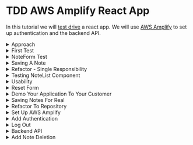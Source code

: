 # TDD AWS Amplify React App

In this tutorial we will [test drive](https://en.wikipedia.org/wiki/Test-driven_development) a react app. We will use [AWS Amplify](https://aws.amazon.com/amplify) to set up authentication and the backend API.

<details>
  <summary>Approach</summary>
 
## Approach
Test driving an application often starts at the bottom of the [testing pyramid](https://martinfowler.com/bliki/TestPyramid.html) in [unit tests](https://en.wikipedia.org/wiki/Unit_testing). Unit tests focus on testing small units of code in isolation. However, this tutorial will start at the top of the pyramid with user interface (UI) testing. This approach is often called [Acceptance Test Driven Development](https://en.wikipedia.org/wiki/Acceptance_test%E2%80%93driven_development) (ATDD).

There are a few benefits of starting at the top of the testing pyramid:

1. Quick Feedback: Demonstrate a working system to the customer faster
1. Customer Focus: Low level code clearly ties to high level customer value
1. System Focus: The architecture evolves and expands on green.
</details>

<details>
  <summary>First Test</summary>

## First Test

### Why: User Story

```
As a team member
I want to capture a note
So that I can refer back to it later
```

### What: User Accceptance Criteria

```
Given that a note exists
When the user enters a new note title and description
Then a list of two notes are displayed
```

### Prerequisites

- [Visual Studio Code](https://code.visualstudio.com/)
- [Node.js](https://nodejs.org)

### Red - Acceptance Test

The user story and acceptance criteria above describe a desired customer outcome. The user acceptance test will link this narrative with a high level how. For this tutorial our first application will be a [web application](https://en.wikipedia.org/wiki/Web_application) in [React](https://reactjs.org). The testing framework we will use to test this will be [Cypress](https://www.cypress.io)

- In a terminal window run `npx create-react-app tdd-amplify-react` to create a new react app
- `cd` into `tdd-amplify-react`
- Run `npm start` to start the new react app
- In a new terminal window run `npm install cypress --save-dev` to install Cypress via [npm](https://www.npmjs.com):
- Configure the base url in the `cypress.json` file

```js
{
    "baseUrl": "http://localhost:3000"
}
```

- Run `npx cypress open` to Open Cypress
- Create a new test called `note.spec.js` under the `cypress\integration\` directory in your project
- Write your first test with intent revealing names.

```js
beforeEach(() => {
  cy.visit("/");
});

describe("Note Capture", () => {
  it("should create a note when name and description provided", () => {
    expect(true).to.equal(true);
  });
});
```

- Click on the `note.spec.js` test in the Cypress test browser. The test should run and should pass (green).
- Replace `expect(true).to.equal(true)` with the following

```js
cy.get("[data-testid=note-name-field]").type("test note");
cy.get("[data-testid=note-description-field]").type("test note description");
cy.get("[data-testid=note-form-submit]").click();

cy.get("[data-testid=test-name-0]").should("have.text", "test note");
cy.get("[data-testid=test-description-0]").should(
  "have.text",
  "test note description"
);
```

- These commands are looking for elements on a webpage that contains a `data-testid` attribute with the value that follows the `=`. We now have a failing acceptance test.

```
Timed out retrying after 4000ms: Expected to find element: [data-testid=note-name-field], but never found it.
```

- Our objective now is to make this test go green (pass) in as few steps as possible. The goal is not to build a perfectly designed application but rather to make this go green and then [refactor](https://en.wikipedia.org/wiki/Code_refactoring) the architecture through small incremental steps.

[Code for this section](https://github.com/pairing4good/tdd-amplify-react/commit/998cf7a3da2af3b30aed14ccea18e6d546e85e61)

### Failing Test

When you ran `npx create-react-app tdd-amplify-react` it created the react app and added a test that renders the `App` [component](https://reactjs.org/docs/thinking-in-react.html#step-1-break-the-ui-into-a-component-hierarchy) and verifies that it has a "learn react" link. This test is lower in the testing pyramid because it doesn't start up the web application. Instead it uses the [React Testing Library](https://testing-library.com) to render the component hierarchy without starting the web application on http://localhost:3000. I would normally never encourage someone to delete a test but since we didn't write this test and we are starting at the top of the testing pyramid, let's just delete `App.test.js` for now.

### Green - Acceptance Test

Before we proceed let's add a script to run cypress into the `package.json` file in the `scripts` section.

```js
"scripts": {
    "start": "react-scripts start",
    "build": "react-scripts build",
    "test": "react-scripts test",
    "eject": "react-scripts eject",
    "cypress:open": "cypress open"
  }
```

- Now you can run `npm run cypress:open` to open cypress

The first step to making this failing test go green is adding an element with one of the `data-testid`'s to the `src/App.js` file.

```js
import "./App.css";

function App() {
  return (
    <div className="App">
      <input data-testid="note-name-field" />
    </div>
  );
}

export default App;
```

- Now the Cypress test fails on the second field

```
Timed out retrying after 4000ms: Expected to find element: [data-testid=note-description-field], but never found it.
```

- Add the next `input` field and rerun the test
- Now the Cypress test fails on the submit button

```
Timed out retrying after 4000ms: Expected to find element: [data-testid=note-form-submit], but never found it.
```

- Add the `button` element with the expected `data-testid`

```js
<input data-testid="note-name-field"/>
<input data-testid="note-description-field"/>
<button data-testid="note-form-submit"/>
```

- Now the Cypress test fails on the missing list of created notes

```
Timed out retrying after 4000ms: Expected to find element: [data-testid=test-name-0], but never found it.
```

In test driven development we do the simplest thing possible to make a test go green. Once it is green then and only then do we go back and refactor it. In this case, the simplest thing that we can do is hard-code the expected values on the screen.

```js
<input data-testid="note-name-field"/>
<input data-testid="note-description-field"/>
<button data-testid="note-form-submit"/>
<p data-testid="test-name-0">test note</p>
```

- Now the Cypresss test fails on the note description

```
Timed out retrying after 4000ms: Expected to find element: [data-testid=test-description-0], but never found it.
```

- Add the final element for `test-description-0`

```js
import "./App.css";

function App() {
  return (
    <div className="App">
      <input data-testid="note-name-field" />
      <input data-testid="note-description-field" />
      <button data-testid="note-form-submit" />
      <p data-testid="test-name-0">test note</p>
      <p data-testid="test-description-0">test note description</p>
    </div>
  );
}

export default App;
```

- While this is far from a useful application, this application can be:
  1. refactored on green
  1. used to get feedback from the customer

[Code for this section](https://github.com/pairing4good/tdd-amplify-react/commit/62108fdcb9f7a1a1f5d76b005f05460a149a6535)

### Refactor - Acceptance Test

> Refactoring is a disciplined technique for restructuring an existing body of code, altering its internal structure without changing its external behavior. - Martin Fowler

The key to refactoring is to not change its "external behavior". In other words, after every change we make the test must remain green.

When I look at the existing application a few things pop out.

- The button needs a name
- The inputs need descriptions

We could just make these changes and this high-level test would not break. But these changes have external impact on how the customer understands and uses this application. Assuming these changes are needed then we must drive them through tests. One "internal structure" change that could help is pulling this form out into a [react component](https://reactjs.org/docs/thinking-in-react.html#step-1-break-the-ui-into-a-component-hierarchy) so that we can drive these changes independently. Eventually `App.js` will have several components:

```js
<div className="App">
  <Header />
  <NoteForm />
  <NoteList />
  <Footer />
</div>
```

So let's pull out a `NoteForm` component.

- Create a new file called `NoteForm.js` in the `src` directory

```js
function NoteForm(props) {
  return <div>//your form goes here</div>;
}

export default NoteForm;
```

- This is a [React functional component](https://reactjs.org/docs/components-and-props.html#function-and-class-components)
- The `export default` is the way to [export](https://developer.mozilla.org/en-US/docs/web/javascript/reference/statements/export) only one object in [ES6](https://en.wikipedia.org/wiki/ECMAScript)

- Copy the form from `App.js` and paste it into the `div` in `NoteForm.js`

```js
<div>
  <input data-testid="note-name-field" />
  <input data-testid="note-description-field" />
  <button data-testid="note-form-submit" />
  <p data-testid="test-name-0">test note</p>
  <p data-testid="test-description-0">test note description</p>
</div>
```

- Replace the form contents in `App.js` with `<NoteForm />` and add an import for the `NoteForm`

```js
import "./App.css";
import NoteForm from "./NoteForm";

function App() {
  return (
    <div className="App">
      <NoteForm />
    </div>
  );
}

export default App;
```

- Rerun you Cypress test and it is green

Congratulations, you've successfully made an internal structural change "without changing its external behavior" (Refactoring).

[Code for this section](https://github.com/pairing4good/tdd-amplify-react/commit/e6e28ce004ba0b29e2b0b7bd13adcc67965c1cfa)

</details>

<details>
  <summary>NoteForm Test</summary>

## NoteForm Test

Now that we have a high-level Cypress test in place, let's move down the testing pyramid into a component test. This test will use the React Testing Library's [render](https://testing-library.com/docs/react-testing-library/cheatsheet/) function to render the `NoteForm` component and assert it's contents.

Before we show this new form to our customer we need to test drive:

- the button's name
- helpful input descriptions

- First create a `test` directory in the `src` directory
- Create a file called `NoteForm.test.js` in the new `test` directory

### Button Test

- In this new test file add a test that will drive the button name

```js
test("should display a create note button", () => {});
```

- The test name should be conversational and intent revealing. It should avoid technical words like "render", "component", and the like. We want a new team member to be able to read this test and understand the customer value. The body of the test will provide the technical HOW but the test name should point to the customer's WHY and WHAT.
- Now we will add a test that renders the component and asserts that the button is labeled "Create Note". For more information on the React Testing Library visit https://testing-library.com/docs

```js
import { render, screen } from "@testing-library/react";
import NoteForm from "../NoteForm";

test("should display a create note button", () => {
  render(<NoteForm />);
  const button = screen.getByTestId("note-form-submit");

  expect(button).toHaveTextContent("Create Note");
});
```

- Run `npm run test` and one test will fail

```
Expected element to have text content:
  Create Note
Received:

```

- In order to make this pass add the expected text content to the button

```js
<button data-testid="note-form-submit">Create Note</button>
```

- The test automatically reruns once the change is saved through jest's [watch](https://jestjs.io/docs/cli) mode.
- **Be sure to always commit on green**. We value working code. `Green Code = Working Code`

[Code for this section](https://github.com/pairing4good/tdd-amplify-react/commit/9fb7f63f4982fa22dc383595e4ac50ad41d02904)

### Name Input Test

- Test drive the label for the name input.

```js
test("should display the name placeholder", () => {
  render(<NoteForm />);
  const input = screen.getByTestId("note-name-field");

  expect(input).toHaveAttribute("placeholder", "Note Name");
});
```

- Make this red test go green

```js
<input data-testid="note-name-field" placeholder="Note Name" />
```

- Commit on Green. And always be looking for ways to refactor your code. Small improvements over time are easier to make than large changes when your code is a mess.

[Code for this section](https://github.com/pairing4good/tdd-amplify-react/commit/b8c8a84a9b70ce70cc2317e09adc15e2f03b8345)

### Description Input Test

- Test drive the label for the description input.

```js
test("should display the description placeholder", () => {
  render(<NoteForm />);
  const input = screen.getByTestId("note-description-field");

  expect(input).toHaveAttribute("placeholder", "Note Description");
});
```

- Make this red test go green

```js
<input data-testid="note-description-field" placeholder="Note Description" />
```

- Commit on Green.

[Code for this section](https://github.com/pairing4good/tdd-amplify-react/commit/0d1712aaf51b52ea20c6c14e5462034dd54a1aa5)

### Refactor

Every test starts with `render(<NoteForm />)`. Let's extract this duplicated set up code and place it in the test setup.

```js
beforeEach(() => {
  render(<NoteForm />);
});

test("should display a create note button", () => {
  const button = screen.getByTestId("note-form-submit");

  expect(button).toHaveTextContent("Create Note");
});
```

- We added a [beforeEach](https://reactjs.org/docs/testing-recipes.html#setup--teardown) set up function.
- Green!
- Commit

[Code for this section](https://github.com/pairing4good/tdd-amplify-react/commit/cb3fe5136eea727e2db9c52b4a4618e09d3cc1dc)

</details>

<details>
  <summary>Saving A Note</summary>

## Saving A Note

While the application could be demoed to the customer their feedback was limited to format, styling and placement. But the customer actually wants to save notes and view them.

### User Acceptance Criteria

```
Given that no notes are entered
When nothing is saved
Then no notes should be listed
```

```
Given that one note exists
When a note is saved
Then two notes should be listed
```

```
Given a note exists
When the application is opened
Then a note is listed
```

These three user acceptance criteria will drive the need to actually save notes. While this can be achieved through component tests, let's add this to our high-level UI test. These tests are often called end-to-end tests because they follow a few paths through the application. These test are at the top of the testing pyramid because they tend to be slower and more brittle than tests lower in the pyramid. This translates into these tests tending to cost more to build, run and maintain. Consequently, we try to limit their number to only a few tests that follow typical paths through the system.

- Let's start with the first acceptance criteria. To achieve this we need to add an initial check, in `note.spec.js`, to verify that no notes are listed prior to entering a note.

```js
it("should create a note when name and description provided", () => {
  cy.get("[data-testid=test-name-0]").should("not.exist");
  cy.get("[data-testid=test-description-0]").should("not.exist");

  cy.get("[data-testid=note-name-field]").type("test note");
  cy.get("[data-testid=note-description-field]").type("test note description");
  cy.get("[data-testid=note-form-submit]").click();

  cy.get("[data-testid=test-name-0]").should("have.text", "test note");
  cy.get("[data-testid=test-description-0]").should(
    "have.text",
    "test note description"
  );
});
```

- Now we have a failing test to drive new functionality

There are a number of ways that we could make this go green but React [State Hooks](https://reactjs.org/docs/hooks-state.html) are one of the simplest ways to achieve this outcome.

- Import the `useState` hook at the top of `App.js`

```js
import React, { useState } from "react";
```

- Initialize an empty list of notes inside the `App` function

```js
function App() {
  const [notes] = useState([]);

  return (
    <div className="App">
      <NoteForm />
    </div>
  );
}
```

- Pass the notes as a property to the `NoteForm` component

```js
return (
  <div className="App">
    <NoteForm notes={notes} />
  </div>
);
```

- Now in `NoteForm.js` use the notes property that was passed to it to list the existing notes

```js
return (
  <div>
    <input data-testid="note-name-field" placeholder="Note Name" />
    <input
      data-testid="note-description-field"
      placeholder="Note Description"
    />
    <button data-testid="note-form-submit">Create Note</button>
    {props.notes.map((note, index) => (
      <div>
        <p data-testid={"test-name-" + index}>{note.name}</p>
        <p data-testid={"test-description-" + index}>{note.description}</p>
      </div>
    ))}
  </div>
);
```

While this satisfied the first acceptance criteria, now the second acceptance criteria fails.

```
expected [data-testid=test-name-0] to have text test note, but the text was ''
```

- In order to save notes you must

1. Save the note name and description form data when each field is changed
1. Save the form data once the `Create Note` button is clicked

- To achieve this we will need to add more state hooks

```js
const [notes, setNotes] = useState([]);
const [formData, setFormData] = useState({ name: "", description: "" });
```

- Now we need to pass these hooks to the `NoteForm` component

```js
<div className="App">
  <NoteForm
    notes={notes}
    formData={formData}
    setFormDataCallback={setFormData}
    setNotesCallback={setNotes}
  />
</div>
```

Using these variables and callback functions can be a bit overwhelming so we will look at each element in the `NoteForm` component one at a time.

- Add an `onChange` attribute to the `note-name-field` element

```js
<input
  data-testid="note-name-field"
  onChange={(e) =>
    props.setFormDataCallback({
      ...props.formData,
      name: e.target.value,
    })
  }
  placeholder="Note Name"
/>
```

- The `onChange` function is called every time the name is changed.

  - The `e` is the event which is used to get the target element which contains the value that the user entered.
  - The [=>](https://developer.mozilla.org/en-US/docs/Web/JavaScript/Reference/Functions/Arrow_functions) is an arrow function expression which is an alternative to a traditional javascript function expression.
  - The rest of the function is a call to the `setFormData` hook that we passed to the `NoteForm` component. If this were not spread across 3 lines it would read more like this `setFormDataCallback({'name': 'some value'})`. Granted there is one more thing happening in this call, the existing form data is being [spread](https://developer.mozilla.org/en-US/docs/Web/JavaScript/Reference/Operators/Spread_syntax) with the `...` syntax. Simply put we are creating a new javascript object by opening and closing with curly braces. Add all of the existing form data prior to the change. And finally add the new `name` value which will overwrite the form data that was spread. There is a lot going on in this small function.

- Add an `onChange` attribute to the `note-description-field` element

```js
<input
  data-testid="note-description-field"
  onChange={(e) =>
    props.setFormDataCallback({
      ...props.formData,
      description: e.target.value,
    })
  }
  placeholder="Note Description"
/>
```

- This is exactly the same as the name `onChange` function with the exception of the targe value's field name `'description'`.

- Add an `onClick` attribute to the `note-form-submit` element

```js
<button
  data-testid="note-form-submit"
  onClick={() => props.setNotesCallback([...props.notes, props.formData])}
>
  Create Note
</button>
```

- The `onClick` function is called every time the `Create Note` button is clicked
  - The `setNotesCallback` callback is called with a new [array](https://developer.mozilla.org/en-US/docs/Web/JavaScript/Reference/Global_Objects/Array) that contains all of the existing notes pulse the note that we just entered.
- Rerun the Cypress test and it is Green.

- However if you run `npm run test` the non-UI tests are failing.

```
TypeError: Cannot read property 'map' of undefined
```

- The `NoteForm.test.js` component test does not pass any parameters to the component so the `props.notes` is [undefined](https://developer.mozilla.org/en-US/docs/Web/JavaScript/Reference/Global_Objects/undefined). In order to fix this test we must pass an array of `notes` to the `NoteForm` component.

```js
beforeEach(() => {
  render(<NoteForm notes={[]} />);
});
```

- The simplest thing that you can do is pass an empty array to `NoteForm`. And the tests pass.

- All of our tests are Green!
- Don't forget to commit your changes

[Code for this section](https://github.com/pairing4good/tdd-amplify-react/commit/b9b6171a1ec15809d389d925ecc37aab629bcb1d)

</details>

<details>
  <summary>Refactor - Single Responsibility</summary>

## Refactor - Single Responsibility

> The Single Responsibility Principle (SRP) states that each software module should have one and only one reason to change. - Robert C. Martin

Now it's clear that the `NoteForm` component has more than one responsibility:

```js
function NoteForm(props) {
  return (
    <div>
      // 1. Note Creation
      <input
        data-testid="note-name-field"
        onChange={(e) =>
          props.setFormDataCallback({
            ...props.formData,
            name: e.target.value,
          })
        }
        placeholder="Note Name"
      />
      <input
        data-testid="note-description-field"
        onChange={(e) =>
          props.setFormDataCallback({
            ...props.formData,
            description: e.target.value,
          })
        }
        placeholder="Note Description"
      />
      <button
        data-testid="note-form-submit"
        onClick={() => props.setNotesCallback([...props.notes, props.formData])}
      >
        Create Note
      </button>
      // 2. Note Listing
      {props.notes.map((note, index) => (
        <div>
          <p data-testid={"test-name-" + index}>{note.name}</p>
          <p data-testid={"test-description-" + index}>{note.description}</p>
        </div>
      ))}
    </div>
  );
}
```

If you go up to the `App` component the call to the `NoteForm` component takes 4 arguments. This is a [smell](https://en.wikipedia.org/wiki/Code_smell) pointing to the fact that this component is doing too many things.

```js
<NoteForm
  notes={notes}
  formData={formData}
  setFormDataCallback={setFormData}
  setNotesCallback={setNotes}
/>
```

> Functions should have a small number of arguments. No argument is best, followed by one, two, and three. More than three is very questionable and should be avoided with prejudice. - Robert C. Martin

While components don't look like functions when they are called but they are. React uses [JSX](https://reactjs.org/docs/introducing-jsx.html) which is interpreted into functions.

### Note List Component

Let's pull out a `NoteList.js` component in order to separate these responsibilities.

- Create a new file called `NoteList.js` under the `src` directory.

```js
function NoteList(props) {

  return (

  );
}

export default NoteList;
```

- Cut the JSX that lists notes in the `NoteForm` component and paste the in the new component.

```js
function NoteList(props) {
  return (
    <div>
      {props.notes.map((note, index) => (
        <div>
          <p data-testid={"test-name-" + index}>{note.name}</p>
          <p data-testid={"test-description-" + index}>{note.description}</p>
        </div>
      ))}
    </div>
  );
}

export default NoteList;
```

- Now instead of adding the `NoteList` component back into the `NoteForm` component, bring it up a level and place it in the `App` component. This prevents unnecessary [coupling](<https://en.wikipedia.org/wiki/Coupling_(computer_programming)>) between the `NoteForm` component and the `NoteList` component.

```js
import "./App.css";
import NoteForm from "./NoteForm";
import React, { useState } from "react";
import NoteList from "./NoteList";

function App() {
  const [notes, setNotes] = useState([]);
  const [formData, setFormData] = useState({ name: "", description: "" });

  return (
    <div className="App">
      <NoteForm
        notes={notes}
        formData={formData}
        setFormDataCallback={setFormData}
        setNotesCallback={setNotes}
      />
      <NoteList notes={notes} />
    </div>
  );
}

export default App;
```

- Run all of your tests including Cypress.
- It's Green!

[Code for this section](https://github.com/pairing4good/tdd-amplify-react/commit/8f8f00cb21ae991a253454a78a6043d38a91adfc)

</details>

<details>
  <summary>Testing NoteList Component</summary>

## Testing NoteList Component

As we refactor we need to remember what level of testing we have written within the testing pyramid. While we have a few far reaching tests at the top of the pyramid, don't think that they adequately test the behavior of each component. The bottom of the testing pyramid is wide because it provides broad test coverage.

Now that `NoteList` is broken out into its own focused component it will be much easier to test.

- Create a new `NoteList.test.js` under the `src/test/` directory.

### Test No Notes

- Write a test that verifies that no notes are rendered when no notes are provided

```js
import { render, screen, getByTestId } from "@testing-library/react";
import NoteList from "../NoteList";

test("should display nothing when no notes are provided", () => {
  render(<NoteList notes={[]} />);
  const firstNoteName = screen.queryByTestId("test-name-0");

  expect(firstNoteName).toBeNull();
});
```

- Write a test that verifies that one note is rendered

```js
test("should display one note when one notes is provided", () => {
  const note = { name: "test name", description: "test description" };
  render(<NoteList notes={[note]} />);

  const firstNoteName = screen.queryByTestId("test-name-0");
  expect(firstNoteName).toHaveTextContent("test name");

  const firstNoteDescription = screen.queryByTestId("test-description-0");
  expect(firstNoteDescription).toHaveTextContent("test description");
});
```

- Write a test that verifies that multiple notes are rendered

```js
test("should display one note when one notes is provided", () => {
  const firstNote = { name: "test name 1", description: "test description 1" };
  const secondNote = { name: "test name 1", description: "test description 1" };
  render(<NoteList notes={[firstNote, secondNote]} />);

  const firstNoteName = screen.queryByTestId("test-name-0");
  expect(firstNoteName).toHaveTextContent("test name");

  const firstNoteDescription = screen.queryByTestId("test-description-0");
  expect(firstNoteDescription).toHaveTextContent("test description");

  const secondNoteName = screen.queryByTestId("test-name-1");
  expect(secondNoteName).toHaveTextContent("test name");

  const secondNoteDescription = screen.queryByTestId("test-description-1");
  expect(secondNoteDescription).toHaveTextContent("test description");
});
```

- Write a test that verifies an exception is thrown when a list is not provided.

This may seem unnecessary but it's important to test negative cases too. Tests not ony provide accountability and quick feedback loops for the [application under test](https://en.wikipedia.org/wiki/System_under_test) but it also provides [living documentation](https://en.wikipedia.org/wiki/Living_document) for new and existing team members.

```js
test("should throw an exception the note array is undefined", () => {
  expect(() => {
    render(<NoteList />);
  }).toThrowError();
});
```

- All of your non-UI tests are Green.
- Don't forget to rerun your Cypress tests. Green!
- Commit on Green.

[Code for this section](https://github.com/pairing4good/tdd-amplify-react/commit/8905e6d1e7c40c4ccc912f14bdca83fc19b68b73)

</details>

<details>
  <summary>Usability</summary>

## Usability

Customers rarely ask explicitly for a usable product. In this application rich world that we live in it's assumed that applications will be delivered with common sense usability baked-in. When I look at the application as it stands, a few things pop out at me.

1. Header - there's no heading telling you what this application does
1. Form Validation - there's no form field validation
1. Reset Form - after a note is created the form fields are not reset

### Header

- Create a new file `Header.js` in the `src` directory

```js
function Header() {

  return (

  );
}

export
```

- Let's test drive this component
- Create a new file `Header.test.js` in the `src/test` directory

```js
import { render, screen } from "@testing-library/react";
import Header from "../Header";

test("should display header", () => {
  render(<Header />);
  const heading = screen.getByRole("heading", { level: 1 });
  expect(heading).toHaveTextContent("My Notes App");
});
```

- We have a failing test.
- Let's make it pass

```js
function Header() {
  return <h1>My Notes App</h1>;
}

export default Header;
```

- It's Green!
- Commit your code!

[Code for this section](https://github.com/pairing4good/tdd-amplify-react/commit/4f4defe7251bc2274b1a348a3c68c3efdb640ceb)

### Hook Up Header

Even though the component is test driven and ready to be used, we have not used it yet outside the test. Let's drive this change through the Cypress test.

- Add a test that asserts the header

```js
it("should have header", () => {
  cy.get("h1").should("have.text", "My Notes App");
});
```

- It fails
- Add the component to the `App` component

```js
return (
  <div className="App">
    <Header />
    <NoteForm
      notes={notes}
      formData={formData}
      setFormDataCallback={setFormData}
      setNotesCallback={setNotes}
    />
    <NoteList notes={notes} />
  </div>
);
```

- It's Green!
- Commit!

You will notice that in the TDD testing cycle we commit very small bits of working code. We commit all the time. While this may seem like overkill, here are some benefits.

1. Our commit messages tell a focused, step-by-step story that explains why we made each change.
1. We are preserving working code. ["Working software is the primary measure of progress."](https://agilemanifesto.org/principles.html)
1. We can [revert](<https://en.wikipedia.org/wiki/Reversion_(software_development)>) our changes back to a know working state without loosing very many changes.

This last benefit is worth expounding upon. The TDD testing cycle keeps us laser focused on writing small pieces of working functionality. In fact the [3 Laws of TDD](http://blog.cleancoder.com/uncle-bob/2014/12/17/TheCyclesOfTDD.html) prevent us from writing more code than is necessary to satisfy a focused test.

#### Three Laws of TDD

1. You must write a failing test before you write any production code.
1. You must not write more of a test than is sufficient to fail, or fail to compile.
1. You must not write more production code than is sufficient to make the currently failing test pass.

These tight feedback loops help software developers avoid going down rabbit holes that lead to [over-engineering](https://en.wikipedia.org/wiki/Overengineering).

[Code for this section](https://github.com/pairing4good/tdd-amplify-react/commit/098c4aa47c4c7c8dd85936288f22afa57eb94da9)

### Form Validation

Let's assume that the note name and description are both required fields. While you want the customer driving decisions about your product, one way to gather customer feedback is to launch and learn. As software developers we must be obsessed with our customers. Set up a regular cadence to meet with your customers and demonstrate a working application. Make space for them to let you know what they think.

In order to test drive validation we need to determine where in the testing pyramid to write this test. Remember that the highest-level tests are slow and expensive, so limit these tests between 3 to 5 tests that walk through the most common user experiences. In order to adequately test all of the combinations of good and bad fields this is not well suited for UI testing.

#### Name and Description Blank

- Add a test to `NoteForm.test.js`

```js
const setNotesCallback = jest.fn();
const formData = {name: '', description: ''}

beforeEach(() => {
    render(<NoteForm notes={[]}
            setNotesCallback={setNotesCallback}
            formData={formData}/>)
});

...

test('should require name and description', () => {
    const button = screen.getByTestId('note-form-submit');

    fireEvent.click(button)

    expect(setNotesCallback.mock.calls.length).toBe(0);
});
```

- This test checks to see if the jest [mock function](https://jestjs.io/docs/mock-functions) was called. In this test the note's name and description are blank so a new note should not be created and added to the list of notes.
- We have a failing test.

```js
function NoteForm(props) {
  function createNote() {
    if (!props.formData.name || !props.formData.description) return;
    props.setNotesCallback([...props.notes, props.formData]);
  }

  return (
    <div>
      ...
      <button data-testid="note-form-submit" onClick={createNote}>
        Create Note
      </button>
    </div>
  );
}
```

- Green!
- Rerun you Cypress tests.
- Commit!

[Code for this section](https://github.com/pairing4good/tdd-amplify-react/commit/d1e426596870c78f083c057ef88a7f50f5c6787b)

#### Name And Description Required

```js
test("should require name when description provided", () => {
  formData.description = "test description";
  formData.name = "";

  const button = screen.getByTestId("note-form-submit");

  fireEvent.click(button);

  expect(setNotesCallback.mock.calls.length).toBe(0);
});

test("should require description when name provided", () => {
  formData.description = "";
  formData.name = "test name";

  const button = screen.getByTestId("note-form-submit");

  fireEvent.click(button);

  expect(setNotesCallback.mock.calls.length).toBe(0);
});

test("should add a new note when name and description are provided", () => {
  formData.description = "test description";
  formData.name = "test name";

  const button = screen.getByTestId("note-form-submit");

  fireEvent.click(button);

  expect(setNotesCallback.mock.calls.length).toBe(1);
});
```

- All of these tests go green with no additional production code changes.
- Rerun you Cypress tests.
- Commit!

[Code for this section](https://github.com/pairing4good/tdd-amplify-react/commit/959bafeba3080065bbaa161825d1371b739a3973)

</details>

<details>
  <summary>Reset Form</summary>

## Reset Form

One a note is saved the name and description fields should be reset to empty strings.

- Add a test to `NoteForm.test.js`

```js
test("should add a new note when name and description are provided", () => {
  formData.name = "test name";
  formData.description = "test description";

  const button = screen.getByTestId("note-form-submit");

  fireEvent.click(button);

  expect(formData.name).toBe("");
  expect(formData.description).toBe("");
});
```

- Make this failing test go Green

```js
function createNote() {
  if (!props.formData.name || !props.formData.description) return;
  props.setNotesCallback([...props.notes, props.formData]);
  props.formData.name = "";
  props.formData.description = "";
}
```

- Green
- Run the Cypress tests and it's **Red**.

What happened? Well while this approach worked for a lower level component test it does not work when React is managing its own [state](https://reactjs.org/docs/state-and-lifecycle.html). React clearly states that you should [not modify state directly](https://reactjs.org/docs/state-and-lifecycle.html#do-not-modify-state-directly). Instead you should use the [setState](https://reactjs.org/docs/hooks-state.html) callback hook.

- Let's update the test to use the `setFormDataCallback` callback.

```js
test("should add a new note when name and description are provided", () => {
  formData.name = "test name";
  formData.description = "test description";

  const button = screen.getByTestId("note-form-submit");

  fireEvent.click(button);

  expect(setFormDataCallback).toHaveBeenCalledWith({
    name: "",
    description: "",
  });
});
```

- This red test drives these code changes

```js
function createNote() {
  if (!props.formData.name || !props.formData.description) return;
  props.setNotesCallback([...props.notes, props.formData]);
  props.setFormDataCallback({ name: "", description: "" });
}
```

- Green!
- Cypress test is now Green!
- Commit

[Code for this section](https://github.com/pairing4good/tdd-amplify-react/commit/22b3132d0c71117111d82afc6f30f41d5ce93c00)

</details>

<details>
  <summary>Demo Your Application To Your Customer</summary>

## Demo Your Application To Your Customer

Be sure to start up your application and walk through it with your customers. When I was doing this I noticed that the form is not resetting after a note is created. This is very annoying. In order to test drive this behavior I will add two additional assertions to the end of the UI test to verify that the form is reset.

```js
describe("Note Capture", () => {
  it("should create a note when name and description provided", () => {
    cy.get("[data-testid=test-name-0]").should("not.exist");
    cy.get("[data-testid=test-description-0]").should("not.exist");

    cy.get("[data-testid=note-name-field]").type("test note");
    cy.get("[data-testid=note-description-field]").type(
      "test note description"
    );
    cy.get("[data-testid=note-form-submit]").click();

    cy.get("[data-testid=note-name-field]").should("have.value", "");
    cy.get("[data-testid=note-description-field]").should("have.value", "");

    cy.get("[data-testid=test-name-0]").should("have.text", "test note");
    cy.get("[data-testid=test-description-0]").should(
      "have.text",
      "test note description"
    );
  });
});
```

- This test now fails with

```
get [data-testid=note-name-field]
assert expected <input> to have value '', but the value was test note
```

- To make this pass we need to connect the name and description fields to the form data in `NoteForm.js`

```js
<input data-testid="note-name-field"
    onChange={e => props.setFormDataCallback({
        ...props.formData,
        'name': e.target.value}
    )}
    value={props.formData.name}
    placeholder="Note Name"/>
<input data-testid="note-description-field"
    onChange={e => props.setFormDataCallback({
        ...props.formData,
        'description': e.target.value}
    )}
    value={props.formData.description}
    placeholder="Note Description"/>
```

- Green! Commit!

[Code for this section](https://github.com/pairing4good/tdd-amplify-react/commit/dd2d3f0ef360e5b9a587cfab95ee61b666e6be0f)

</details>

<details>
  <summary>Saving Notes For Real</summary>

## Saving Notes For Real

React creates a [single page web application](https://en.wikipedia.org/wiki/Single-page_application). This means that the React state does not [persist](<https://en.wikipedia.org/wiki/Persistence_(computer_science)>) beyond a web page refresh. In other words, if you refresh your browser page you will loose all of notes you created.

Since Cypress tests the application in a browser, this is most logical place to test this user expectation.

```js
it("should load previously saved notes on browser refresh", () => {
  cy.reload();

  cy.get("[data-testid=test-name-0]").should("have.text", "test note");
  cy.get("[data-testid=test-description-0]").should(
    "have.text",
    "test note description"
  );
});
```

- We now have a failing test. In order to save notes between page reloads we will use [localforage](https://www.npmjs.com/package/localforage).

- Run `npm install localforage`
- Add a callback function to `App.js` that will lookup up notes that are saved in `localforage`

```js
function fetchNotesCallback() {
  localForage.getItem("notes").then(function (value) {
    if (value) setNotes(value);
    else setNotes([]);
  });
}
```

- The `if` check determines if there are any notes in `localforage` and sets the `notes` accordingly.

- Add a callback function to `App.js` that will save newly created notes to `localforage`

```js
function createNote() {
  const updatedNoteList = [...notes, formData];
  setNotes(updatedNoteList);
  localForage.setItem("notes", updatedNoteList);
}
```

- Update the `NoteForm` component in `App.js` to take the new `createNote` callback function instead of the `setNotes` hook.

```js
<NoteForm notes={notes}
  formData={formData}
  setFormDataCallback={setFormData}
  createNoteCallback={createNote}/>
<NoteList notes={notes}/>
```

- Update the `NoteForm.test.js` to use the renamed parameter.

```js
const createNoteCallback = jest.fn();
const setFormDataCallback = jest.fn();
const formData = {name: '', description: ''}

beforeEach(() => {
    render(<NoteForm notes={[]}
            createNoteCallback={createNoteCallback}
            setFormDataCallback={setFormDataCallback}
            formData={formData}/>)
});

...

test('should require name and description', () => {
  ...
  expect(createNoteCallback.mock.calls.length).toBe(0);
});

test('should require name when description provided', () => {
    ...
    expect(createNoteCallback.mock.calls.length).toBe(0);
});

test('should require description when name provided', () => {
    ...
    expect(createNoteCallback.mock.calls.length).toBe(0);
});

test('should add a new note when name and description are provided', () => {
    ...
    expect(createNoteCallback.mock.calls.length).toBe(1);
});
```

- To load the saved notes when the application is loaded add the [useEffect](https://reactjs.org/docs/hooks-effect.html#example-using-hooks) hook and call the `fetchNotesCallback` in `App.js`.

```js
useEffect(() => {
  fetchNotesCallback();
}, []);
```

- Update `NoteForm.js` to use the new `createNoteCallback` parameter.

```js
function createNote() {
  if (!props.formData.name || !props.formData.description) return;
  props.createNoteCallback();
  props.setFormDataCallback({ name: "", description: "" });
}
```

- Lastly make sure you clean up the persisted notes after the Cypress test is run.

```js
after(() => {
  localForage.clear().then(() => {});
});
```

- All the tests are Green
- Commit

[Code for this section](https://github.com/pairing4good/tdd-amplify-react/commit/c73f6db0c02c4b6c12b1397b008d232ede492a98)

</details>

<details>
  <summary>Refactor To Repository</summary>

## Refactor To Repository

The `App` component now has two concerns. React [state management](https://en.wikipedia.org/wiki/State_management) and persistence. State management is concerned with frontend values where persistence is a backend concern. Persistence and data access concerns are often extracted into a [repository](https://makingloops.com/why-should-you-use-the-repository-pattern).

- Create a `NoteRepository.js` file in the `src` directory.
- Move all the `localForage` calls to this new file.

```js
import localForage from "localforage";

export async function findAll() {
  return await localForage.getItem("notes");
}

export async function save(note) {
  const notes = await localForage.getItem("notes");
  if (notes) await localForage.setItem("notes", [...notes, note]);
  else await localForage.setItem("notes", [note]);
}
```

- Update `App.js` to use the new `NoteRepository` functions

```js
async function fetchNotesCallback() {
  const notes = await findAll();
  if (notes) setNotes(notes);
  else setNotes([]);
}

async function createNote() {
  const updatedNoteList = [...notes, formData];
  setNotes(updatedNoteList);
  await save(formData);
}
```

- Run all of the tests.
- Green
- Commit

[Code for this section](https://github.com/pairing4good/tdd-amplify-react/commit/b43be5c13819b7f429ac6efb67193e4447639e0b)

</details>

<details>
  <summary>Set Up AWS Amplify</summary>

## Set Up AWS Amplify

We now have a fully functioning task creation application. When we showed this to our customer they provided quite a bit of feedback. They would like:

- to secure this application with a user login
- notes to show up on their mobile phone browser too

While `localForage` provided a quick way to save notes and get valuable customer feedback it is not designed for securing applications or cross-device persistence. [Amazon Web Services](https://aws.amazon.com) does provide services that solve both of these [use cases](https://en.wikipedia.org/wiki/Use_case) and positions our React app for additional possibilities like [notifications](https://aws.amazon.com/sns), backend processing, storing note attachments, and much more. [AWS Amplify](https://aws.amazon.com/amplify) provides a set of tools that significantly simplify connection web and mobile applications to an AWS backend.

- Install the [Install the Amplify CLI](https://docs.amplify.aws/cli/start/install)
- Run `amplify init` at the root of the project

```
Project information
| Name: tddamplifyreact
| Environment: dev
| Default editor: Visual Studio Code
| App type: javascript
| Javascript framework: react
| Source Directory Path: src
| Distribution Directory Path: build
| Build Command: npm run-script build
| Start Command: npm run-script start

Select the authentication method you want to use: AWS profile
Please choose the profile you want to use: default
```

- This command created the following files in your project
  - `amplify/` - This directory contains Amplify configuration files.
  - `src/aws-exports.js` - This is file is ignored in [.gitignore](https://git-scm.com/docs/gitignore) and will not be committed to git or pushed up to GitHub. This file will contain AWS credentials and information that should not be shared publicly.
- This command created the following resources on AWS
  - UnauthRole AWS::IAM::Role
  - AuthRole AWS::IAM::Role
  - DeploymentBucket AWS::S3::Bucket
  - amplify-tddamplifyreact-dev-12345

[Code for this section](https://github.com/pairing4good/tdd-amplify-react/commit/67a864c2e51f26aaa95d50abd83510e6c2b52b6c)

</details>

<details>
  <summary>Add Authentication</summary>

## Add Authentication
- Run `npm install aws-amplify @aws-amplify/ui-react`
- Run `amplify add auth` at the root of your project
```
Do you want to use the default authentication and security configuration? Default configuration
How do you want users to be able to sign in? Username
Do you want to configure advanced settings? No, I am done.
```

- Run `amplify push --y`

- This command created the following resources on AWS
  - UpdateRolesWithIDPFunctionRole AWS::IAM::Role
  - SNSRole AWS::IAM::Role
  - UserPool AWS::Cognito::UserPool
  - UserPoolClientWeb AWS::Cognito::UserPoolClient
  - UserPoolClient AWS::Cognito::UserPoolClient
  - UserPoolClientRole AWS::IAM::Role
  - UserPoolClientLambda AWS::Lambda::Function
  - UserPoolClientLambdaPolicy AWS::IAM::Policy
  - UserPoolClientLogPolicy AWS::IAM::Policy
  - UserPoolClientInputs Custom::LambdaCallout
  - IdentityPool AWS::Cognito::IdentityPool
  - IdentityPoolRoleMap AWS::Cognito::IdentityPoolRoleAttachment
  - amplify-tddamplifyreact-dev-12345-authtddamplifyreactxx123x12-1XXXXX1XXX1XX
  - authtddamplifyreactxx123x12 AWS::CloudFormation::Stack
  - UpdateRolesWithIDPFunction AWS::Lambda::Function
  - UpdateRolesWithIDPFunctionOutputs Custom::LambdaCallout
  - amplify-tddamplifyreact-dev-12345 AWS::CloudFormation::Stack

- Add the following just under the imports in the `src/index.js` file
```js
import Amplify from 'aws-amplify';
import config from './aws-exports';

Amplify.configure(config);
```
- Add `import { withAuthenticator } from '@aws-amplify/ui-react'` to the `App` component
- Replace `export default App;` at the bottom of `App.js` with `export default withAuthenticator(App)`
- Run `npm start`

- Open http://localhost:3000
- Click the `Create account` link
- Create and Verify your new account
- Login to your App

- Run all your tests
- While the non-UI tests pass, the Cypress tests are **Red**.

### Cypress Login
The Cypress tests now need to log in to the notes app.

- Run `npm install cypress-localstorage-commands`
- Add the following to the bottom of the `cypress/support/commands.js` file
```js
const Auth = require ( "aws-amplify" ).Auth;
import "cypress-localstorage-commands"; 
const username = Cypress.env("username"); 
const password = Cypress.env("password"); 
const userPoolId = Cypress.env("userPoolId"); 
const clientId = Cypress.env ("clientId");

const awsconfig = { 
  aws_user_pools_id: userPoolId, 
  aws_user_pools_web_client_id: clientId, 
}; 
Auth. configure (awsconfig) ;

Cypress.Commands.add("signIn", () => {

    cy.then(() => Auth.signIn(username, password)).then((cognitoUser) => {
      const idToken = cognitoUser.signInUserSession.idToken.jwtToken;
      const accessToken = cognitoUser.signInUserSession.accessToken.jwtToken;
  
      const makeKey = (name) => `CognitoIdentityServiceProvider
        .${cognitoUser.pool.clientId}
        .${cognitoUser.username}.${name}`;
  
      cy.setLocalStorage(makeKey("accessToken"), accessToken);
      cy.setLocalStorage(makeKey("idToken"), idToken);
      cy.setLocalStorage(
        `CognitoIdentityServiceProvider.${cognitoUser.pool.clientId}.LastAuthUser`,
        cognitoUser.username
      );
    });
    cy.saveLocalStorage();
  });
```

- Create a new file at the root of your project named `cypress.env.json` with the following content
```json
{ 
    "username": "[Login username you just created]", 
    "password": "[Login password you just created]", 
    "userPoolId": "[The `aws_user_pools_id` value found in your `src/aws-exports.js`]", 
    "clientId": "[The `aws_user_pools_web_client_id` value found in your `src/aws-exports.js`]" 
}
```

- Add the `cypress.env.json` to `.gitignore` so that it will not be committed and pushed to GitHub
```
#amplify
amplify/\#current-cloud-backend
...
amplifyconfiguration.dart
amplify-build-config.json
amplify-gradle-config.json
amplifytools.xcconfig
.secret-*
cypress.env.json
```

- Add the following set ups and tear downs to `cypress/integration/note.spec.js`
```js
before(() => {
  cy.signIn();
});

after(() => {
  cy.clearLocalStorageSnapshot();
  cy.clearLocalStorage();
  localForage.clear();
});

beforeEach(() => {
  cy.restoreLocalStorage();
  cy.visit('/');
});

afterEach(() => {
  cy.saveLocalStorage();
});
```

- Rerun all of your test.
- Green!
- Commit

[Code for this section](https://github.com/pairing4good/tdd-amplify-react/commit/61a8a7ea79fe6c044379213669253eae01ae14cc)

</details>

<details>
  <summary>Log Out</summary>

## Log Out
While users can now log into the notes application they can not log back out.

- Add a Cypress test that will drive the production code changes
```js
it('should have an option to sign out', () => {
    cy.get('[data-testid=sign-out] > .hydrated').click()
    cy.get('amplify-auth-container.hydrated > .hydrated').should('exist')
})
```

- Create a new component called `Footer.js` in the `src` directory
```js
import { AmplifySignOut } from '@aws-amplify/ui-react';

function Footer() {
    return (
      <div data-testid="sign-out">
        <AmplifySignOut/>
      </div>
    );
  }
  
export default Footer;
```

- Add the new `Footer` component to the `App` component
```js
<div className="App">
  <Header />
  <NoteForm notes={notes}  
    formData={formData} 
    setFormDataCallback={setFormData} 
    createNoteCallback={createNote}/>
  <NoteList notes={notes}/>
  <Footer />
</div>
```
- Run all the tests
- Green!
- Commit

[Code for this section](https://github.com/pairing4good/tdd-amplify-react/commit/22f23e1bc263d175dc699450e136a58e341b8fa2)

</details>

<details>
  <summary>Backend API</summary>

## Backend API
Now that we have user authentication hooked up we need to add the ability for customer to get their "notes to show up on their mobile phone browser too".  This means that we can not use local storage on the user's computer anymore.  Instead we need to build backend [API](https://en.wikipedia.org/wiki/API) that will store notes independently from the frontend code.

- Run `amplify add api` at the root of your project
```
Please select from one of the below mentioned services: GraphQL
Provide API name: tddamplifyreact
Choose the default authorization type for the API API key
Enter a description for the API key: notes-api-key
After how many days from now the API key should expire (1-365): 7
Do you want to configure advanced settings for the GraphQL API No, I am done.
Do you have an annotated GraphQL schema? No
Choose a schema template: Single object with fields (e.g., “Todo” with ID, name, description)
Do you want to edit the schema now? Yes
```
- [GraphQL](https://graphql.org/) is an alternative to [REST](Representational state transfer).  GraphQL APIs are more flexible than REST APIs.
- This command created
  - `amplify/backend/api/`
  - `amplify/backend/backend-config.json`

- Run `amplify push --y`

- This command created/updated the following resources on AWS
  - authtddamplifyreact05a4d123 AWS::CloudFormation::Stack
  - GraphQLAPI AWS::AppSync::GraphQLApi
  - GraphQLAPIKey AWS::AppSync::ApiKey
  - GraphQLSchema AWS::AppSync::GraphQLSchema
  - NoteIAMRole AWS::IAM::Role
  - NoteDataSource AWS::AppSync::DataSource
  - ListNoteResolver AWS::AppSync::Resolver
  - CreateNoteResolver AWS::AppSync::Resolver
  - UpdateNoteResolver AWS::AppSync::Resolver
  - DeleteNoteResolver AWS::AppSync::Resolver
  - GetNoteResolver AWS::AppSync::Resolver
  - NoteTable AWS::DynamoDB::Table
  - amplify-tddamplifyreact-dev-121349-apitddamplifyreact-Z2AW8DQHJ787-Note-1FT5A8I4PYJH1 AWS::CloudFormation::Stack
  - Note AWS::CloudFormation::Stack
  - amplify-tddamplifyreact-dev-151647-apitddamplifyreact-Z2AW8DQHJ787-CustomResourcesjson-GB5TRK4AKZAU AWS::CloudFormation::Stack
  - CustomResourcesjson AWS::CloudFormation::Stack
  - amplify-tddamplifyreact-dev-151647-apitddamplifyreact-Z2AW8DQHJ787 AWS::CloudFormation::Stack
  - apitddamplifyreact AWS::CloudFormation::Stack
  - authtddamplifyreact03a1d234 AWS::CloudFormation::Stack
  - amplify-tddamplifyreact-dev-121349 AWS::CloudFormation::Stack

### Cut Over Repository To Use GraphQL
Now that we have a GraphQL API that is storing our notes in a [DynamoDB](https://aws.amazon.com/dynamodb) table we can replace `localforage` calls with GraphQL API calls.

- Replace `localforage` calls in the `NoteRepository` with GraphQL API calls
```js
import { API } from 'aws-amplify';
import { listNotes } from './graphql/queries';
import { createNote as createNoteMutation} from './graphql/mutations';

export async function findAll(){
    const apiData = await API.graphql({ query: listNotes });
    return apiData.data.listNotes.items;
};

export async function save(note){
    const apiData = await API.graphql({ query: createNoteMutation, variables: { input: note } });
    return apiData.data.createNote;
}
```

- We do need to call save first in the `createNote` callback function in the `App` component because when GraphQL saves a note it generates a unique `ID` that we want to have access to in our `note` array.
```js
async function createNote() {
  const newNote = await save(formData);
  const updatedNoteList = [ ...notes, newNote ];
  setNotes(updatedNoteList); 
}
```

- The final place that we need to remove `localforage` is in the `note.spec.js` Cypress test.  GraphQL does not provide an equivalent API endpoint to delete all of the notes so we will not be able to simply replace the `localforage.clear()` function call with a GraphQL one.  In a separate commit we will added the ability to delete notes by `ID` through the UI.  This is a [mutation](https://graphql.org/learn/queries/#mutations) that GraphQL provides.  But for now we will just remove the clean up in the Cypress test.
```js
describe('Note Capture', () => {
  before(() => {
      cy.signIn();
  });
  
  after(() => {
      cy.clearLocalStorageSnapshot();
      cy.clearLocalStorage();
  });
  ...
```

- Finally remove `localforage` by running `npm uninstall localforage`

- Rerun all of the tests
- Green!
- Commit

[Code for this section](https://github.com/pairing4good/tdd-amplify-react/commit/f6ee8a279908c49d6d03ccb7f209b4833832c1e6)

</details>

<details>
  <summary>Add Note Deletion</summary>

## Add Note Deletion
In order to add note deletion, let's drive this from the Cypress test.  This will help in cleaning up notes that were created during the UI test.

- Add a deletion test to the Cypress test
```js
it('should delete note', () => {
  cy.get('[data-testid=test-button-0]').click();

  cy.get('[data-testid=test-name-0]').should('not.exist')
  cy.get('[data-testid=test-description-0]').should('not.exist')
})
```
- Run the Cypress test and verify that it Fails 

- To make it go green, add a new deletion function to `NoteRepository.js`
```js
...
import { createNote as createNoteMutation, deleteNote as deleteNoteMutation} from './graphql/mutations';

...

export async function deleteById( id ) {
  return await API.graphql({ query: deleteNoteMutation, variables: { input: { id } }});
}
```

- Create a new deletion callback function in `App.js`
```js
async function deleteNoteCallback( id ) {
  const newNotesArray = notes.filter(note => note.id !== id);
  setNotes(newNotesArray);
  await deleteById(id);
}
```

- Pass the `deleteNoteCallback` callback function parameter to the `NoteList` component.
```js
<NoteList notes={notes}
  deleteNoteCallback={deleteNoteCallback}/>
```

- Add a deletion button to the `NoteList` component
```js
<button 
    data-testid={'test-button-' + index}
    onClick={() => props.deleteNoteCallback(note.id)}>
    Delete note
</button>
```
- Run all the tests
- Green
- Commit

[Code for this section]()

</details>